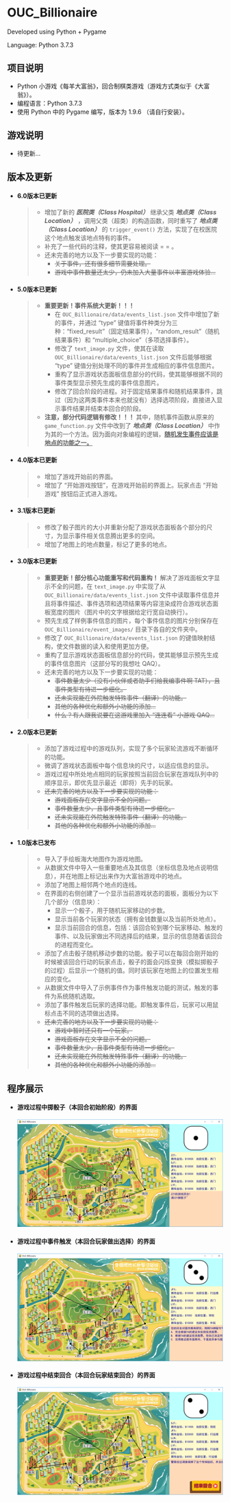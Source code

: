 # OUC_Billionaire

Developed using Python + Pygame 

Language: Python 3.7.3

## 项目说明

- Python 小游戏《每羊大富翁》，回合制棋类游戏（游戏方式类似于《大富翁》）。
- 编程语言：Python 3.7.3
- 使用 Python 中的 Pygame 编写，版本为 1.9.6 （请自行安装）。

## 游戏说明

+ 待更新...

## 版本及更新

- #### 6.0版本已更新

  > + 增加了新的 ***医院类（Class Hospital）*** 继承父类 ***地点类（Class Location）*** ，调用父类（超类）的构造函数，同时重写了 ***地点类（Class Location）*** 的 `trigger_event()` 方法，实现了在校医院这个地点触发该地点特有的事件。
  > + 补充了一些代码的注释，使其更容易被阅读 = = 。
  > + 还未完善的地方以及下一步要实现的功能：
  >   + ~~关于事件，还有很多细节需要处理。~~
  >   + ~~游戏中事件数量还太少，仍未加入大量事件以丰富游戏体验...~~
  
- #### 5.0版本已更新

  > + **重要更新！事件系统大更新！！！**
  >   - 在 `OUC_Billionaire/data/events_list.json` 文件中增加了新的事件，并通过 “type” 键值将事件种类分为三种：“fixed_result”（固定结果事件），“random_result”（随机结果事件）和 “multiple_choice”（多项选择事件）。
  >   - 修改了 `text_image.py` 文件，使其在读取 `OUC_Billionaire/data/events_list.json` 文件后能够根据 “type” 键值分别处理不同的事件并生成相应的事件信息图片。
  >   - 重构了显示游戏状态面板信息部分的代码，使其能够根据不同的事件类型显示预先生成的事件信息图片。
  >   - 修改了回合阶段的进程。对于固定结果事件和随机结果事件，跳过（因为这两类事件本来也就没有）选择选项阶段，直接进入显示事件结果并结束本回合的阶段。
  > + **注意，部分代码逻辑有修改！！！** 其中，随机事件函数从原来的 `game_function.py` 文件中改到了 ***地点类（Class Location）*** 中作为其的一个方法。因为面向对象编程的逻辑，**<u>随机发生事件应该是地点的功能之一。</u>**
  
- #### 4.0版本已更新

  > + 增加了游戏开始前的界面。
  > + 增加了 “开始游戏按钮”，在游戏开始前的界面上。玩家点击 “开始游戏” 按钮后正式进入游戏。
  
- #### 3.1版本已更新

  > + 修改了骰子图片的大小并重新分配了游戏状态面板各个部分的尺寸，为显示事件相关信息腾出更多的空间。
  > + 增加了地图上的地点数量，标记了更多的地点。
  
- #### 3.0版本已更新

  > + **重要更新！部分核心功能重写和代码重构！** 解决了游戏面板文字显示不全的问题，在 `text_image.py` 中实现了从 `OUC_Billionaire/data/events_list.json` 文件中读取事件信息并且将事件描述、事件选项和选项结果等内容渲染成符合游戏状态面板宽度的图片（图片中的文字根据给定行宽自动换行）。
  > + 预先生成了样例事件信息的图片，每个事件信息的图片分别保存在 `OUC_Billionaire/event_images/` 目录下各自的文件夹中。
  > + 修改了 `OUC_Billionaire/data/events_list.json` 的键值映射结构，使文件数据的读入和使用更加方便。
  > + 重构了显示游戏状态面板信息部分的代码，使其能够显示预先生成的事件信息图片（这部分写的我想吐 QAQ）。
  > + 还未完善的地方以及下一步要实现的功能：
  >   - ~~事件数量太少（没有小伙伴或者助手们给我编事件啊 TAT），且事件类型有待进一步细化。~~
  >   - ~~还未实现能在外院触发特殊事件（翻译）的功能。~~
  >   - ~~其他的各种优化和额外小功能的添加...~~
  >   - ~~什么？有人跟我说要在这游戏里加入 “连连看” 小游戏 QAQ...~~
  
- #### 2.0版本已更新

  > + 添加了游戏过程中的游戏队列，实现了多个玩家轮流游戏不断循环的功能。
  > + 微调了游戏状态面板中每个信息块的尺寸，以适应信息的显示。
  > + 游戏过程中所处地点相同的玩家按照当前回合玩家在游戏队列中的顺序显示，即优先显示最近（即将）先手的玩家。
  > + ~~还未完善的地方以及下一步要实现的功能：~~
  >   - ~~游戏面板存在文字显示不全的问题。~~
  >   - ~~事件数量太少，且事件类型有待进一步细化。~~
  >   - ~~还未实现能在外院触发特殊事件（翻译）的功能。~~
  >   - ~~其他的各种优化和额外小功能的添加...~~
  
- #### 1.0版本已发布

  > - 导入了手绘板海大地图作为游戏地图。
  > - 从数据文件中导入一些重要地点及其信息（坐标信息及地点说明信息），并在地图上标记出来作为大富翁游戏中的地点。
  > - 添加了地图上相邻两个地点的连线。
  > - 在界面的右侧创建了一个显示当前游戏状态的面板，面板分为以下几个部分（信息块）：
  >   + 显示一个骰子，用于随机玩家移动的步数。
  >   + 显示当前各个玩家的状态（拥有金钱数量以及当前所处地点）。
  >   + 显示当前回合的信息，包括：该回合轮到哪个玩家移动、触发的事件、以及玩家做出不同选择后的结果，显示的信息随着该回合的进程而变化。
  > - 添加了点击骰子随机移动步数的功能。骰子可以在每回合刚开始的时候被该回合行动的玩家点击，骰子的面会闪烁变换（模拟掷骰子的过程）后显示一个随机的值。同时该玩家在地图上的位置发生相应的变化。
  > - 从数据文件中导入了示例事件作为事件触发功能的测试，触发的事件为系统随机选取。
  > - 添加了事件触发后玩家的选择功能。即触发事件后，玩家可以用鼠标点击不同的选项做出选择。
  > - ~~还未完善的地方以及下一步要实现的功能：~~
  >   + ~~游戏中暂时还只有一个玩家。~~
  >   + ~~游戏面板存在文字显示不全的问题。~~
  >   + ~~事件数量太少，且事件类型有待进一步细化。~~
  >   + ~~还未实现能在外院触发特殊事件（翻译）的功能。~~
  >   + ~~其他的各种优化和额外小功能的添加...~~

## 程序展示

- #### 游戏过程中掷骰子（本回合初始阶段）的界面

  ![](https://github.com/ThoseBygones/OUC_Billionaire/raw/master/screenshots/screenshot01.png)

- #### 游戏过程中事件触发（本回合玩家做出选择）的界面

  ![](https://github.com/ThoseBygones/OUC_Billionaire/raw/master/screenshots/screenshot02.png)

- #### 游戏过程中结束回合（本回合玩家结束回合）的界面

  ![](https://github.com/ThoseBygones/OUC_Billionaire/raw/master/screenshots/screenshot03.png)
